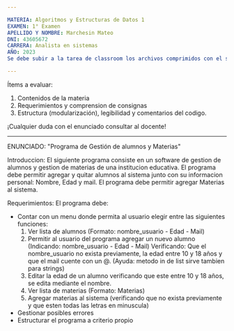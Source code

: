 ```yaml
---

MATERIA: Algoritmos y Estructuras de Datos 1
EXAMEN: 1° Examen
APELLIDO Y NOMBRE: Marchesin Mateo
DNI: 43605672
CARRERA: Analista en sistemas
AÑO: 2023
Se debe subir a la tarea de classroom los archivos comprimidos con el siguiente nombre: "[AYEDI 2023 - Apellido, Nombre - 1°Examen]"

---
```


Ítems a evaluar:

1.  Contenidos de la materia
1.  Requerimientos y comprension de consignas
1.  Estructura (modularización), legibilidad y comentarios del codigo.

¡Cualquier duda con el enunciado consultar al docente!

---

ENUNCIADO: "Programa de Gestión de alumnos y Materias"

Introduccion:
El siguiente programa consiste en un software de gestion de alumnos y gestion de materias
de una institucion educativa.
El programa debe permitir agregar y quitar alumnos al sistema junto con su informacion personal:
Nombre, Edad y mail.
El programa debe permitir agregar Materias al sistema.

Requerimientos:
El programa debe:

-   Contar con un menu donde permita al usuario elegir entre las siguientes funciones:
    1. Ver lista de alumnos (Formato: nombre_usuario - Edad - Mail)
    2. Permitir al usuario del programa agregar un nuevo alumno (Indicando: nombre_usuario - Edad - Mail)
       Verificando: Que el nombre_usuario no exista previamente, la edad entre 10 y 18 años y que el mail cuente con un @.
       (Ayuda: metodo in de list sirve tambien para strings)
    3. Editar la edad de un alumno verificando que este entre 10 y 18 años, se edita mediante el nombre.
    4. Ver lista de materias (Formato: Materias)
    5. Agregar materias al sistema (verificando que no exista previamente y que esten todas las letras en minuscula)
-   Gestionar posibles errores
-   Estructurar el programa a criterio propio

